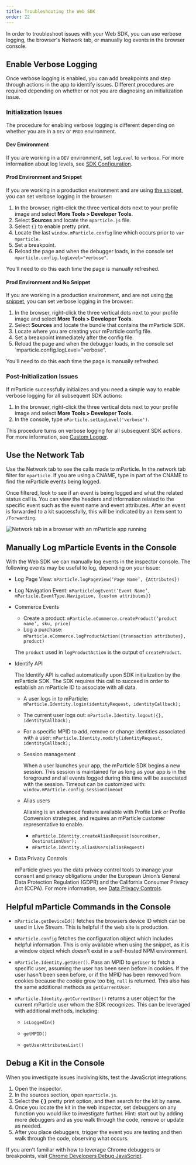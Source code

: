 ```yaml
---
title: Troubleshooting the Web SDK
order: 22
---
```


In order to troubleshoot issues with your Web SDK, you can use verbose logging, the browser's Network tab, or manually log events in the browser console.

## Enable Verbose Logging

Once verbose logging is enabled, you can add breakpoints and step through actions in the app to identify issues.  Different procedures are required depending on whether or not you are diagnosing an initialization issue.

### Initialization Issues

The procedure for enabling verbose logging is different depending on whether you are in a `DEV` or `PROD` environment.

#### Dev Environment

If you are working in a `DEV` environment, set `logLevel` to `verbose`. For more information about log levels, see [SDK Configuration](/developers/sdk/web/getting-started/#sdk-configuration).

#### Prod Environment and Snippet

If you are working in a production environment and are using [the snippet](developers/sdk/web/getting-started/#add-the-sdk-snippet), you can set verbose logging in the browser:
  1. In the browser, right-click the three vertical dots next to your profile image and select **More Tools > Developer Tools**.
  2. Select **Sources** and locate the `mparticle.js` file.
  3. Select `{}` to enable pretty print.
  4. Locate the last `window.mParticle.config` line which occurs prior to `var mparticle`.
  5. Set a breakpoint.
  6. Reload the page and when the debugger loads, in the console set `mparticle.config.logLevel="verbose"`.

  You'll need to do this each time the page is manually refreshed.

#### Prod Environment and No Snippet

If you are working in a production environment, and are not using [the snippet](developers/sdk/web/getting-started/#add-the-sdk-snippet), you can set verbose logging in the browser:
  1. In the browser, right-click the three vertical dots next to your profile image and select **More Tools > Developer Tools**.
  2. Select **Sources** and locate the bundle that contains the mParticle SDK.
  3. Locate where you are creating your mParticle config file. 
  4. Set a breakpoint immediately after the config file.
  5. Reload the page and when the debugger loads, in the console set `mparticle.config.logLevel="verbose".
  
  You'll need to do this each time the page is manually refreshed.

### Post-Initialization Issues

If mParticle successfully initializes and you need a simple way to enable verbose logging for all subsequent SDK actions:

1. In the browser, right-click the three vertical dots next to your profile image and select **More Tools > Developer Tools**.
2. In the console, type `mParticle.setLogLevel('verbose')`.

This procedure turns on verbose logging for all subsequent SDK actions. For more information, see [Custom Logger](/developers/sdk/web/custom-logger/).

## Use the Network Tab

Use the Network tab to see the calls made to mParticle. In the network tab filter for `mparticle`.   If you are using a CNAME, type in part of the CNAME to find the mParticle events being logged.

Once filtered, look to see if an event is being logged and what the related status call is.  You can view the headers and information related to the specific event such as the event name and event attributes. After an event is forwarded to a kit successfully, this will be indicated by an item sent to `/Forwarding`.

![Network tab in a browser with an mParticle app running](/images/sdk/network-tab.png)

## Manually Log mParticle Events in the Console

With the Web SDK we can manually log events in the inspector console. The following events may be useful to log, depending on your issue:

* Log Page View: `mParticle.logPageView(‘Page Name’, {Attributes})` 
* Log Navigation Event: `mParticlelogEvent(‘Event Name’, mParticle.EventType.Navigation, {custom attributes})`
* Commerce Events
    * Create a product: `mParticle.eCommerce.createProduct(‘product name’, sku, price)` 
    * Log a purchase: `mParticle.eCommerce.logProductAction({transaction attributes}, product)`

    The ```product``` used in ```logProductAction``` is the output of ```createProduct```.

* Identify API

    The Identify API is called automatically upon SDK initialization by the mParticle SDK. The SDK requires this call to succeed in order to establish an mParticle ID to associate with all data.

    * A user logs in to mParticle: `mParticle.Identity.login(identityRequest, identityCallback);`

    * The current user logs out: `mParticle.Identity.logout({}, identityCallback);`

    * For a specific MPID to add, remove or change identities associated with a user: `mParticle.Identity.modify(identityRequest, identityCallback);`

    * Session management

      When a user launches your app, the mParticle SDK begins a new session. This session is maintained for as long as your app is in the foreground and all events logged during this time will be associated with the session. Timeout can be customized with: `window.mParticle.config.sessionTimeout`

    * Alias users
    
      Aliasing is an advanced feature available with Profile Link or Profile Conversion strategies, and requires an mParticle customer representative to enable.
    
      * `mParticle.Identity.createAliasRequest(sourceUser, DestinationUser);`
      * `mParticle.Identity.aliasUsers(aliasRequest)`

* Data Privacy Controls
  
  mParticle gives you the data privacy control tools to manage your consent and privacy obligations under the European Union’s General Data Protection Regulation (GDPR) and the California Consumer Privacy Act (CCPA). For more information, see [Data Privacy Controls](/guides/data-privacy-controls).

## Helpful mParticle Commands in the Console

* `mParticle.getDeviceId()` fetches the browsers device ID which can be used in Live Stream. This is helpful if the web site is production. 

* `mParticle.config` fetches the configuration object which includes helpful information.  This is only available when using the snippet, as it is a window object which doesn't exist in a self-hosted NPM environment.

* `mParticle.Identity.getUser()`. Pass an MPID to `getUser` to fetch a specific user, assuming the user has been seen before in cookies. If the user hasn't been seen before, or if the MPID has been removed from cookies because the cookie grew too big, `null` is returned. This also has the same additional methods as `getCurrentUser`.

* `mParticle.Identity.getCurrentUser()` returns a user object for the current mParticle user whom the SDK recognizes.  This can be leveraged with additional methods, including: 

    * `isLoggedIn()`

    * `getMPID()`

    * `getUserAttributesList()`

## Debug a Kit in the Console

When you investigate issues involving kits, test the JavaScript integrations:

  1. Open the inspector.
  2. In the sources section, open `mparticle.js`. 
  3. Select the **{ }** pretty print option, and then search for the kit by name.
  4. Once you locate the kit in the web inspector, set debuggers on any function you would like to investigate further. Hint: start out by adding more debuggers and as you walk through the code, remove or update as needed. 
  5. After you place debuggers, trigger the event you are testing and then walk through the code, observing what occurs.

If you aren't familiar with how to leverage Chrome debuggers or breakpoints, visit  [Chrome Developers Debug JavaScript](https://developer.chrome.com/docs/devtools/javascript/).